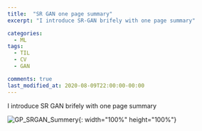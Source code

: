 ```yaml
---
title:  "SR GAN one page summary"
excerpt: "I introduce SR-GAN brifely with one page summary"

categories:
  - ML 
tags:
  - TIL
  - CV
  - GAN

comments: true
last_modified_at: 2020-08-09T22:00:00-00:00
---
```


I introduce SR GAN brifely with one page summary

![GP_SRGAN_Summery](https://user-images.githubusercontent.com/60743304/115096302-72b36100-9f5f-11eb-9041-600a61c17b82.jpeg){: width="100%" height="100%"}